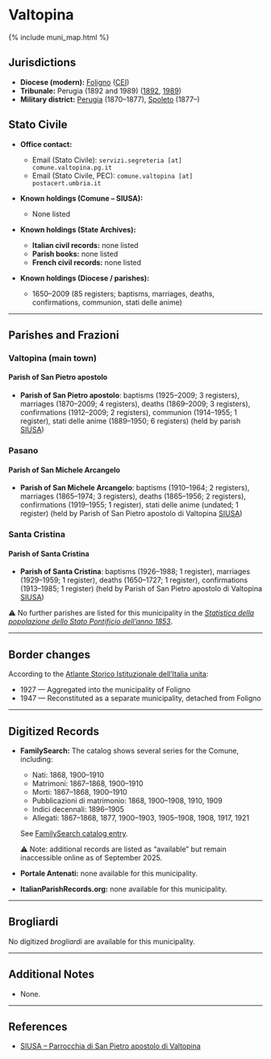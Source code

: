 # Valtopina

{% include muni_map.html %}

## Jurisdictions

* **Diocese (modern):** [Foligno](../dio/foligno.md) ([CEI](https://www.chiesacattolica.it/annuario-cei/ricerca-parrocchie/))
* **Tribunale:** Perugia (1892 and 1989) ([1892](https://www.google.it/books/edition/Bollettino_ufficiale_del_Ministero_di_gr/kRXd4t5fK-0C?hl=en&gbpv=1&pg=PA457&printsec=frontcover), [1989](https://www.google.it/books/edition/Gazzetta_ufficiale_della_Repubblica_ital/-Z6nogg-qMQC?hl=en&gbpv=1&pg=RA8-PA38&printsec=frontcover))
* **Military district:** [Perugia](../mil/perugia.md) (1870–1877), [Spoleto](../mil/spoleto.md) (1877–)

## Stato Civile

* **Office contact:**

  * Email (Stato Civile): `servizi.segreteria [at] comune.valtopina.pg.it`
  * Email (Stato Civile, PEC): `comune.valtopina [at] postacert.umbria.it`

* **Known holdings (Comune – SIUSA):**

  * None listed

* **Known holdings (State Archives):**

  * **Italian civil records:** none listed
  * **Parish books:** none listed
  * **French civil records:** none listed

* **Known holdings (Diocese / parishes):**

  * 1650–2009 (85 registers; baptisms, marriages, deaths, confirmations, communion, stati delle anime)

---

## Parishes and Frazioni

### Valtopina (main town)

#### Parish of San Pietro apostolo

* **Parish of San Pietro apostolo**: baptisms (1925–2009; 3 registers), marriages (1870–2009; 4 registers), deaths (1869–2009; 3 registers), confirmations (1912–2009; 2 registers), communion (1914–1955; 1 register), stati delle anime (1889–1950; 6 registers) (held by parish [SIUSA](https://siusa-archivi.cultura.gov.it/cgi-bin/siusa/pagina.pl?TipoPag=comparc&Chiave=336831))

### Pasano

#### Parish of San Michele Arcangelo

* **Parish of San Michele Arcangelo**: baptisms (1910–1964; 2 registers), marriages (1865–1974; 3 registers), deaths (1865–1956; 2 registers), confirmations (1919–1955; 1 register), stati delle anime (undated; 1 register) (held by Parish of San Pietro apostolo di Valtopina [SIUSA](https://siusa-archivi.cultura.gov.it/cgi-bin/siusa/pagina.pl?Chiave=336832&ChiaveRadice=336831))

### Santa Cristina

#### Parish of Santa Cristina

* **Parish of Santa Cristina**: baptisms (1926–1988; 1 register), marriages (1929–1959; 1 register), deaths (1650–1727; 1 register), confirmations (1913–1985; 1 register) (held by Parish of San Pietro apostolo di Valtopina [SIUSA](https://siusa-archivi.cultura.gov.it/cgi-bin/siusa/pagina.pl?Chiave=336834&ChiaveRadice=336831))

⚠️ No further parishes are listed for this municipality in the *[Statistica della popolazione dello Stato Pontificio dell’anno 1853](https://www.google.it/books/edition/Statistics_della_popolazione_dello_Stato/v6dCAQAAMAAJ)*.

---

## Border changes

According to the [Atlante Storico Istituzionale dell’Italia unita](http://dati.san.beniculturali.it/asi/local/detail.html?UA05129):

* 1927 — Aggregated into the municipality of Foligno
* 1947 — Reconstituted as a separate municipality, detached from Foligno

---

## Digitized Records

* **FamilySearch:** The catalog shows several series for the Comune, including:

  * Nati: 1868, 1900–1910
  * Matrimoni: 1867–1868, 1900–1910
  * Morti: 1867–1868, 1900–1910
  * Pubblicazioni di matrimonio: 1868, 1900–1908, 1910, 1909
  * Indici decennali: 1896–1905
  * Allegati: 1867–1868, 1877, 1900–1903, 1905–1908, 1908, 1917, 1921

  See [FamilySearch catalog entry](https://www.familysearch.org/en/search/catalog/836178).

  ⚠️ Note: additional records are listed as “available” but remain inaccessible online as of September 2025.

* **Portale Antenati:** none available for this municipality.

* **ItalianParishRecords.org:** none available for this municipality.

---

## Brogliardi

No digitized *brogliardi* are available for this municipality.

---

## Additional Notes

* None.

---

## References

* [SIUSA – Parrocchia di San Pietro apostolo di Valtopina](https://siusa-archivi.cultura.gov.it/cgi-bin/siusa/pagina.pl?TipoPag=comparc&Chiave=336831)
